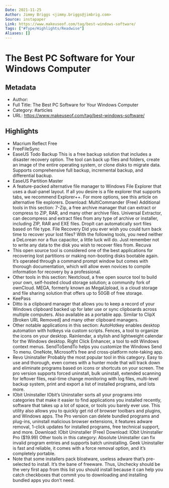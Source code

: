 ```yaml
---
Date: 2021-11-25
Author: Jimmy Briggs <jimmy.briggs@jimbrig.com>
Source: instapaper
Link: https://www.makeuseof.com/tag/best-windows-software/
Tags: ["#Type/Highlights/Readwise"]
Aliases: []
---
```

# The Best PC Software for Your Windows Computer

## Metadata
- Author: 
- Full Title: The Best PC Software for Your Windows Computer
- Category: #articles
- URL: https://www.makeuseof.com/tag/best-windows-software/

## Highlights
- Macrium Reflect Free
- FreeFileSync
- EaseUS Todo Backup
  This is a free backup solution that includes a disaster recovery option. The tool can back up files and folders, create an image of the entire operating system, or clone disks to migrate data. Supports comprehensive full backup, incremental backup, and differential backup.
- EaseUS Partition Master
- A feature-packed alternative file manager to Windows File Explorer that uses a dual-panel layout. If all you desire is a file explorer that supports tabs, we recommend Explorer++. For more options, see this article on alternative file explorers.
  Download: MultiCommander (Free)
  Additional tools in this section:
  7-Zip, a free archive manager that can extract or compress to ZIP, RAR, and many other archive files.
  Universal Extractor, can decompress and extract files from any type of archive or installer, including ZIP, RAR and EXE files.
  DropIt can automatically sort files based on file type.
  File Recovery
  Did you ever wish you could turn back time to recover your lost files? With the following tools, you need neither a DeLorean nor a flux capacitor, a little luck will do. Just remember not to write any data to the disk you wish to recover files from.
  Recuva
- This open source tool is considered one of the best applications for recovering lost partitions or making non-booting disks bootable again. It’s operated through a command prompt window but comes with thorough documentation, which will allow even novices to compile information for recovery by a professional.
- Other tools in this section:
  Nextcloud, a free open source tool to build your own, self-hosted cloud storage solution; a community fork of ownCloud.
  MEGA, formerly known as MegaUpload, is a cloud storage and file sharing solution that offers up to 50GB of free storage.
- KeePass
- Ditto is a clipboard manager that allows you to keep a record of your Windows clipboard backed up for later use or sync clipboards across multiple computers. Also available as a portable app. Similar to ClipX [Broken URL Removed] and many other clipboard managers.
- Other notable applications in this section:
  AutoHotkey enables desktop automation with hotkeys via custom scripts.
  Fences, a tool to organize the icons on your desktop.
  Rainlendar, a stylish and lightweight calendar for the Windows desktop.
  Right Click Enhancer, a tool to edit Windows context menus.
  SendToSendTo helps you customize the Windows Send To menu.
  OneNote, Microsoft’s free and cross-platform note-taking app.
- Revo Uninstaller
  Probably the most popular tool in this category. Easy to use and thorough, even comes with a hunter mode that will track down and eliminate programs based on icons or shortcuts on your screen.
  The pro version supports forced uninstall, bulk uninstall, extended scanning for leftover files, real-time change monitoring with log files, multi-level backup system, print and export a list of installed programs, and lots more.
- IObit Uninstaller
  IObit’s Uninstaller sorts all your programs into categories that make it easier to find applications you installed recently, software that takes up a lot of space, or tools you barely ever use. This utility also allows you to quickly get rid of browser toolbars and plugins, and Windows apps.
  The Pro version can delete bundled programs and plug-ins, uninstall malicious browser extensions, it features adware removal, 1-click updates for installed programs, free technical support, and more.
  Download: IObit Uninstaller (Free)
  Download: IObit Uninstaller Pro ($19.99)
  Other tools in this category:
  Absolute Uninstaller can fix invalid program entries and supports batch uninstalling.
  Geek Uninstaller is fast and reliable, it comes with a force removal option, and it’s completely portable.
- Note that some installers pack bloatware, useless adware that’s pre-selected to install. It’s the bane of freeware. Thus, Unchecky should be the very first app from this list you should install because it can help you catch checkboxes that commit you to downloading and installing bundled apps you don’t need.
